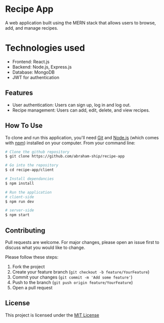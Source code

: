 # Recipe App
A web application built using the MERN stack that allows users to browse, add, and manage recipes.

# Technologies used
- Frontend: React.js
- Backend: Node.js, Express.js
- Database: MongoDB
- JWT for authentication

## Features
- User authentication: Users can sign up, log in and log out.
- Recipe management: Users can add, edit, delete, and view recipes.

## How To Use
To clone and run this application, you'll need [Git](https://git-scm.com) and [Node.js](https://nodejs.org/en/download/) (which comes with [npm](http://npmjs.com)) installed on your computer. From your command line:

```bash
# Clone the github repository
$ git clone https://github.com/abraham-ship/recipe-app

# Go into the repository
$ cd recipe-app/client

# Install dependancies
$ npm install

# Run the application
# client-side
$ npm run dev

# server-side
$ npm start
```

## Contributing

Pull requests are welcome. For major changes, please open an issue first
to discuss what you would like to change.

Please follow these steps:
1. Fork the project
2. Create your feature branch (`git checkout -b feature/YourFeature`)
3. Commit your changes (`git commit -m 'Add some feature'`)
4. Push to the branch (`git push origin feature/YourFeature`)
5. Open a pull request

## License

This project is licensed under the [MIT License](https://choosealicense.com/licenses/mit/)